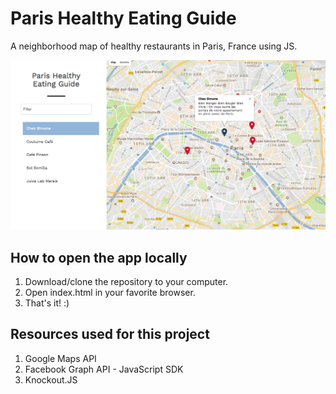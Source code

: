 # Paris Healthy Eating Guide
A neighborhood map of healthy restaurants in Paris, France using JS.

![Paris Healthy Eating Guide Screenshot](images/app-screenshot.png?raw=true "Paris Healthy Eating Guide")

## How to open the app locally
1. Download/clone the repository to your computer.
2. Open index.html in your favorite browser.
3. That's it! :) 

## Resources used for this project
1. Google Maps API
2. Facebook Graph API - JavaScript SDK
3. Knockout.JS
